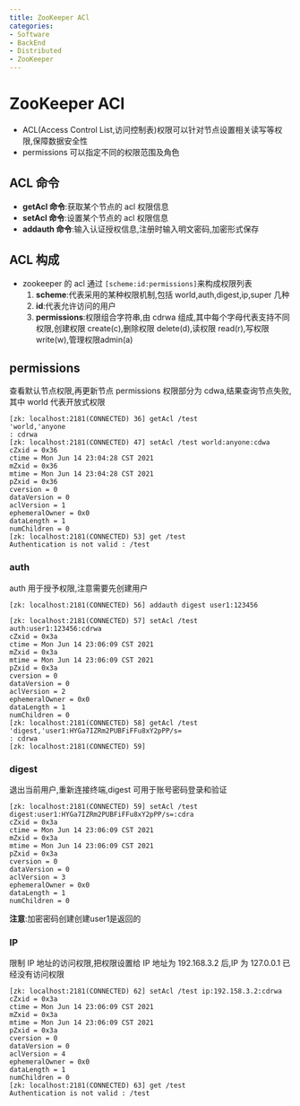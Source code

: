 ```yaml
---
title: ZooKeeper ACl
categories:
- Software
- BackEnd
- Distributed
- ZooKeeper
---
```

# ZooKeeper ACl

- ACL(Access Control List,访问控制表)权限可以针对节点设置相关读写等权限,保障数据安全性
- permissions 可以指定不同的权限范围及角色

## ACL 命令

- **getAcl 命令**:获取某个节点的 acl 权限信息
- **setAcl 命令**:设置某个节点的 acl 权限信息
- **addauth 命令**:输入认证授权信息,注册时输入明文密码,加密形式保存

## ACL 构成

- zookeeper 的 acl 通过 `[scheme:id:permissions]`来构成权限列表
    1. **scheme**:代表采用的某种权限机制,包括 world,auth,digest,ip,super 几种
    2. **id**:代表允许访问的用户
    3. **permissions**:权限组合字符串,由 cdrwa 组成,其中每个字母代表支持不同权限,创建权限 create(c),删除权限 delete(d),读权限 read(r),写权限 write(w),管理权限admin(a)

## permissions

查看默认节点权限,再更新节点 permissions 权限部分为 cdwa,结果查询节点失败,其中 world 代表开放式权限

```
[zk: localhost:2181(CONNECTED) 36] getAcl /test
'world,'anyone
: cdrwa
[zk: localhost:2181(CONNECTED) 47] setAcl /test world:anyone:cdwa
cZxid = 0x36
ctime = Mon Jun 14 23:04:28 CST 2021
mZxid = 0x36
mtime = Mon Jun 14 23:04:28 CST 2021
pZxid = 0x36
cversion = 0
dataVersion = 0
aclVersion = 1
ephemeralOwner = 0x0
dataLength = 1
numChildren = 0
[zk: localhost:2181(CONNECTED) 53] get /test
Authentication is not valid : /test
```

### auth

auth 用于授予权限,注意需要先创建用户

```
[zk: localhost:2181(CONNECTED) 56] addauth digest user1:123456
```

```
[zk: localhost:2181(CONNECTED) 57] setAcl /test auth:user1:123456:cdrwa
cZxid = 0x3a
ctime = Mon Jun 14 23:06:09 CST 2021
mZxid = 0x3a
mtime = Mon Jun 14 23:06:09 CST 2021
pZxid = 0x3a
cversion = 0
dataVersion = 0
aclVersion = 2
ephemeralOwner = 0x0
dataLength = 1
numChildren = 0
[zk: localhost:2181(CONNECTED) 58] getAcl /test
'digest,'user1:HYGa7IZRm2PUBFiFFu8xY2pPP/s=
: cdrwa
[zk: localhost:2181(CONNECTED) 59]
```

### digest

退出当前用户,重新连接终端,digest 可用于账号密码登录和验证

```
[zk: localhost:2181(CONNECTED) 59] setAcl /test digest:user1:HYGa7IZRm2PUBFiFFu8xY2pPP/s=:cdra
cZxid = 0x3a
ctime = Mon Jun 14 23:06:09 CST 2021
mZxid = 0x3a
mtime = Mon Jun 14 23:06:09 CST 2021
pZxid = 0x3a
cversion = 0
dataVersion = 0
aclVersion = 3
ephemeralOwner = 0x0
dataLength = 1
numChildren = 0
```

**注意**:加密密码创建创建user1是返回的

### IP

限制 IP 地址的访问权限,把权限设置给 IP 地址为 192.168.3.2 后,IP 为 127.0.0.1 已经没有访问权限

```
[zk: localhost:2181(CONNECTED) 62] setAcl /test ip:192.158.3.2:cdrwa
cZxid = 0x3a
ctime = Mon Jun 14 23:06:09 CST 2021
mZxid = 0x3a
mtime = Mon Jun 14 23:06:09 CST 2021
pZxid = 0x3a
cversion = 0
dataVersion = 0
aclVersion = 4
ephemeralOwner = 0x0
dataLength = 1
numChildren = 0
[zk: localhost:2181(CONNECTED) 63] get /test
Authentication is not valid : /test
```